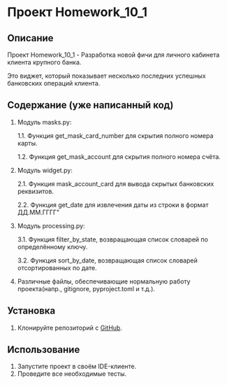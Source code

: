 # Проект Homework_10_1

## Описание
Проект Homework_10_1 - Разработка новой фичи для личного кабинета клиента крупного банка. 

Это виджет, который показывает несколько последних успешных банковских операций клиента.

## Содержание (уже написанный код)
1. Модуль masks.py:

   1.1. Функция get_mask_card_number для скрытия полного номера карты.

   1.2. Функция get_mask_account для скрытия полного номера счёта.

2. Модуль widget.py:

   2.1. Функция mask_account_card для вывода скрытых банковских реквизитов.

   2.2. Функция get_date для извлечения даты из строки в формат ДД.ММ.ГГГГ"

3. Модуль processing.py:

   3.1. Функция filter_by_state, возвращающая список словарей по определённому ключу.

   3.2. Функция sort_by_date, возвращающая список словарей отсортированных по дате.

4.  Различные файлы, обеспечивающие нормальную работу проекта(напр., gitignore, pyproject.toml и т.д.).


## Установка
1. Клонируйте репозиторий с [GitHub](git@github.com:AnnaKordonova/homework.git).

## Использование
1. Запустите проект в своём IDE-клиенте.
2. Проведите все необходимые тесты.
